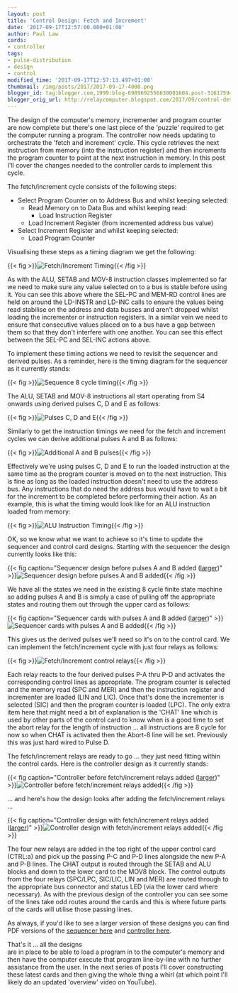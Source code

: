 ```yaml
---
layout: post
title: 'Control Design: Fetch and Increment'
date: '2017-09-17T12:57:00.000+01:00'
author: Paul Law
cards:
- controller
tags:
- pulse-distribution
- design
- control
modified_time: '2017-09-17T12:57:13.497+01:00'
thumbnail: /img/posts/2017/2017-09-17-4000.png
blogger_id: tag:blogger.com,1999:blog-6989692556630001604.post-3161759482276496399
blogger_orig_url: http://relaycomputer.blogspot.com/2017/09/control-design-fetch-and-increment.html
---
```


The design of the computer's memory, incrementer and program counter 
are now complete but there's one last piece of the 'puzzle' required to get 
the computer running a program. The controller now needs updating to 
orchestrate the 'fetch and increment' cycle. This cycle retrieves the next 
instruction from memory (into the instruction register) and then increments 
the program counter to point at the next instruction in memory. In this post 
I'll cover the changes needed to the controller cards to implement this 
cycle.

The fetch/increment cycle consists of the following 
steps:

* Select Program Counter on to Address Bus and whilst 
keeping selected:
  * Read Memory on to Data Bus and whilst keeping 
read:
    * Load Instruction Register
  * Load Increment Register (from incremented address bus value)
* Select Increment Register and whilst keeping selected:
  * Load Program Counter
    
Visualising these steps as a timing diagram we get the 
following:

{{< fig >}}![Fetch/Increment Timing](/img/posts/2017/2017-09-17-0000.png){{< /fig >}}

As with the ALU, SETAB 
and MOV-8 instruction classes implemented so far we need to make sure any 
value selected on to a bus is stable before using it. You can see this above 
where the SEL-PC and MEM-RD control lines are held on around the LD-INSTR and 
LD-INC calls to ensure the values being read stabilise on the address and data 
busses and aren't dropped whilst loading the incrementer or instruction 
registers. In a similar vein we need to ensure that consecutive values placed 
on to a bus have a gap between them so that they don't interfere with one 
another. You can see this effect between the SEL-PC and SEL-INC actions 
above.

To implement these timing actions we need to revisit the 
sequencer and derived pulses. As a reminder, here is the timing diagram for 
the sequencer as it currently stands:

{{< fig >}}![Sequence 8 cycle timing](/img/posts/2017/2017-09-17-0001.png){{< /fig >}}

The ALU, SETAB and 
MOV-8 instructions all start operating from S4 onwards using derived pulses C, 
D and E as follows:

{{< fig >}}![Pulses C, D and E](/img/posts/2017/2017-09-17-0002.png){{< /fig >}}

Similarly to get the 
instruction timings we need for the fetch and increment cycles we can derive 
additional pulses A and B as follows:

{{< fig >}}![Additional A and B pulses](/img/posts/2017/2017-09-17-0003.png){{< /fig >}}

Effectively we're 
using pulses C, D and E to run the loaded instruction at the same time as the 
program counter is moved on to the next instruction. This is fine as long as 
the loaded instruction doesn't need to use the address bus. Any instructions 
that do need the address bus would have to wait a bit for the increment to be 
completed before performing their action. As an example, this is what the 
timing would look like for an ALU instruction loaded from memory:

{{< fig >}}![ALU Instruction Timing](/img/posts/2017/2017-09-17-0004.png){{< /fig >}}

OK, so we know what we want to achieve so it's time to 
update the sequencer and control card designs. Starting with the sequencer the 
design currently looks like this:

{{< fig caption="Sequencer design before pulses A and B added ([larger](/img/posts/2017/2017-09-17-1000.png))" >}}![Sequencer design before pulses A and B added](/img/posts/2017/2017-09-17-0005.png){{< /fig >}}

We have all the states we need in the existing 8 cycle finite 
state machine so adding pulses A and B is simply a case of pulling off the 
appropriate states and routing them out through the upper card as follows:

{{< fig caption="Sequencer cards with pulses A and B added ([larger](/img/posts/2017/2017-09-17-1001.png))" >}}![Sequencer cards with pulses A and B added](/img/posts/2017/2017-09-17-0006.png){{< /fig >}}

This 
gives us the derived pulses we'll need so it's on to the control card. We can 
implement the fetch/increment cycle with just four relays as follows:

{{< fig >}}![Fetch/Increment control relays](/img/posts/2017/2017-09-17-0007.png){{< /fig >}}

Each relay 
reacts to the four derived pulses P-A thru P-D and activates the corresponding 
control lines as appropriate. The program counter is selected and the memory 
read (SPC and MER) and then the instruction register and incrementer are 
loaded (LIN and LIC). Once that's done the incrementer is selected (SIC) and 
then the program counter is loaded (LPC). The only extra item here that might 
need a bit of explanation is the 'CHAT' line which is used by other parts of 
the control card to know when is a good time to set the abort relay for the 
length of instruction ... all instructions are 8 cycle for now so when CHAT is 
activated then the Abort-8 line will be set. Previously this was just hard 
wired to Pulse D.

The fetch/increment relays are ready to go ... 
they just need fitting within the control cards. Here is the controller design 
as it currently stands:

{{< fig caption="Controller before fetch/increment relays added ([larger](/img/posts/2017/2017-09-17-1002.png))" >}}![Controller before fetch/increment relays added](/img/posts/2017/2017-09-17-0008.png){{< /fig >}}

... and here's how the design looks after adding the 
fetch/increment relays ...

{{< fig caption="Controller design with fetch/increment relays added ([larger](/img/posts/2017/2017-09-17-1003.png))" >}}![Controller design with fetch/increment relays added](/img/posts/2017/2017-09-17-0009.png){{< /fig >}}

The four new relays are added in the top right of the upper 
control card (CTRL:a) and pick up the passing P-C and P-D lines alongside the 
new P-A and P-B lines. The CHAT output is routed through the SETAB and ALU 
blocks and down to the lower card to the MOV8 block. The control outputs from 
the four relays (SPC/LPC, SIC/LIC, LIN and MER) are routed through to the 
appropriate bus connector and status LED (via the lower card where necessary). 
As with the previous design of the controller you can see some of the lines 
take odd routes around the cards and this is where future parts of the cards 
will utilise those passing lines.

As always, if you'd like to see a 
larger version of these designs you can find PDF versions of the [sequencer here](/pdf/control-2.pdf ) and [controller here](/pdf/sequencer-2.pdf).

That's it ... all the designs  
are in place to be able to load a program in to the computer's memory and then 
have the computer execute that program line-by-line with no further assistance 
from the user. In the next series of posts I'll cover constructing these 
latest cards and then giving the whole thing a whirl (at which point I'll 
likely do an updated 'overview' video on YouTube). 
